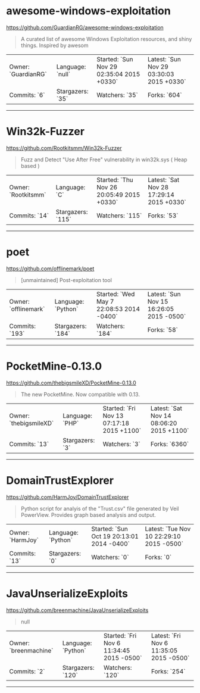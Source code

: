 # awesome-windows-exploitation

https://github.com/GuardianRG/awesome-windows-exploitation
<blockquote>
A curated list of awesome Windows Exploitation resources, and shiny things. Inspired by awesom
</blockquote>

<table>
<tr><td>Owner: `GuardianRG`</td>
    <td>Language: `null`</td>
    <td>Started: `Sun Nov 29 02:35:04 2015 +0330`</td>
    <td>Latest: `Sun Nov 29 03:30:03 2015 +0330`</td></tr>
<tr><td>Commits: `6`</td>
    <td>Stargazers: `35`</td>
    <td>Watchers: `35`</td>
    <td>Forks: `604`</td></tr>
</table>

---

# Win32k-Fuzzer

https://github.com/Rootkitsmm/Win32k-Fuzzer
<blockquote>
Fuzz and Detect &quot;Use After Free&quot; vulnerability  in win32k.sys ( Heap based )
</blockquote>

<table>
<tr><td>Owner: `Rootkitsmm`</td>
    <td>Language: `C`</td>
    <td>Started: `Thu Nov 26 20:05:49 2015 +0330`</td>
    <td>Latest: `Sat Nov 28 17:29:14 2015 +0330`</td></tr>
<tr><td>Commits: `14`</td>
    <td>Stargazers: `115`</td>
    <td>Watchers: `115`</td>
    <td>Forks: `53`</td></tr>
</table>

---

# poet

https://github.com/offlinemark/poet
<blockquote>
[unmaintained] Post-exploitation tool 
</blockquote>

<table>
<tr><td>Owner: `offlinemark`</td>
    <td>Language: `Python`</td>
    <td>Started: `Wed May 7 22:08:53 2014 -0400`</td>
    <td>Latest: `Sun Nov 15 16:26:05 2015 -0500`</td></tr>
<tr><td>Commits: `193`</td>
    <td>Stargazers: `184`</td>
    <td>Watchers: `184`</td>
    <td>Forks: `58`</td></tr>
</table>

---

# PocketMine-0.13.0

https://github.com/thebigsmileXD/PocketMine-0.13.0
<blockquote>
The new PocketMine. Now compatible with 0.13.
</blockquote>

<table>
<tr><td>Owner: `thebigsmileXD`</td>
    <td>Language: `PHP`</td>
    <td>Started: `Fri Nov 13 07:17:18 2015 +1100`</td>
    <td>Latest: `Sat Nov 14 08:06:20 2015 +1100`</td></tr>
<tr><td>Commits: `13`</td>
    <td>Stargazers: `3`</td>
    <td>Watchers: `3`</td>
    <td>Forks: `6360`</td></tr>
</table>

---

# DomainTrustExplorer

https://github.com/HarmJoy/DomainTrustExplorer
<blockquote>
Python script for analyis of the &quot;Trust.csv&quot; file generated by Veil PowerView. Provides graph based analysis and output. 
</blockquote>

<table>
<tr><td>Owner: `HarmJoy`</td>
    <td>Language: `Python`</td>
    <td>Started: `Sun Oct 19 20:13:01 2014 -0400`</td>
    <td>Latest: `Tue Nov 10 22:29:10 2015 -0500`</td></tr>
<tr><td>Commits: `13`</td>
    <td>Stargazers: `0`</td>
    <td>Watchers: `0`</td>
    <td>Forks: `0`</td></tr>
</table>

---

# JavaUnserializeExploits

https://github.com/breenmachine/JavaUnserializeExploits
<blockquote>
null
</blockquote>

<table>
<tr><td>Owner: `breenmachine`</td>
    <td>Language: `Python`</td>
    <td>Started: `Fri Nov 6 11:34:45 2015 -0500`</td>
    <td>Latest: `Fri Nov 6 11:35:05 2015 -0500`</td></tr>
<tr><td>Commits: `2`</td>
    <td>Stargazers: `120`</td>
    <td>Watchers: `120`</td>
    <td>Forks: `254`</td></tr>
</table>

---


